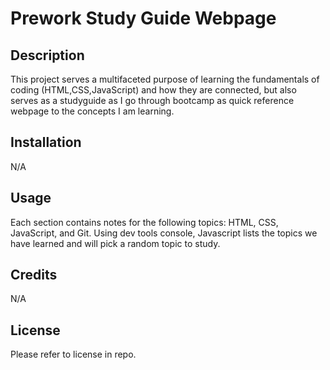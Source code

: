 # Prework Study Guide Webpage

## Description
  This project serves a multifaceted purpose of learning the fundamentals of coding (HTML,CSS,JavaScript) and how they are connected, but also serves as a studyguide as I go through bootcamp as quick reference webpage to the concepts I am learning. 


## Installation
N/A

## Usage
Each section contains notes for the following topics: HTML, CSS, JavaScript, and Git. Using dev tools console, Javascript lists the topics we have learned and will pick a random topic to study. 

## Credits

N/A

## License
Please refer to license in repo.
